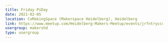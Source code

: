 ```yaml
---
title: Friday PiDay
date: 2021-02-05
location: CoMakingSpace (Makerspace Heidelberg), Heidelberg
link: https://www.meetup.com/Heidelberg-Makers-Meetup/events/jrfntryccdbhb/
usergroup: makershd
type: usergroup
---
```


